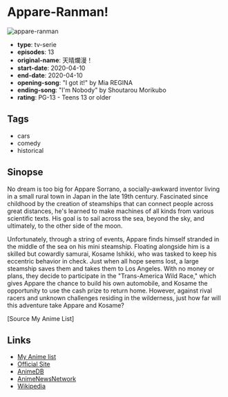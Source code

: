 # Appare-Ranman!

![appare-ranman](https://cdn.myanimelist.net/images/anime/1087/111636.jpg)

-   **type**: tv-serie
-   **episodes**: 13
-   **original-name**: 天晴爛漫！
-   **start-date**: 2020-04-10
-   **end-date**: 2020-04-10
-   **opening-song**: "I got it!" by Mia REGINA
-   **ending-song**: "I'm Nobody" by Shoutarou Morikubo
-   **rating**: PG-13 - Teens 13 or older

## Tags

-   cars
-   comedy
-   historical

## Sinopse

No dream is too big for Appare Sorrano, a socially-awkward inventor living in a small rural town in Japan in the late 19th century. Fascinated since childhood by the creation of steamships that can connect people across great distances, he's learned to make machines of all kinds from various scientific texts. His goal is to sail across the sea, beyond the sky, and ultimately, to the other side of the moon.

Unfortunately, through a string of events, Appare finds himself stranded in the middle of the sea on his mini steamship. Floating alongside him is a skilled but cowardly samurai, Kosame Ishikki, who was tasked to keep his eccentric behavior in check. Just when all hope seems lost, a large steamship saves them and takes them to Los Angeles. With no money or plans, they decide to participate in the "Trans-America Wild Race," which gives Appare the chance to build his own automobile, and Kosame the opportunity to use the cash prize to return home. However, against rival racers and unknown challenges residing in the wilderness, just how far will this adventure take Appare and Kosame?

[Source My Anime List]

## Links

-   [My Anime list](https://myanimelist.net/anime/40532/Appare-Ranman)
-   [Official Site](http://appareranman.com/)
-   [AnimeDB](http://anidb.info/perl-bin/animedb.pl?show=anime&aid=15145)
-   [AnimeNewsNetwork](http://www.animenewsnetwork.com/encyclopedia/anime.php?id=22558)
-   [Wikipedia](https://en.wikipedia.org/wiki/Appare-Ranman!)
